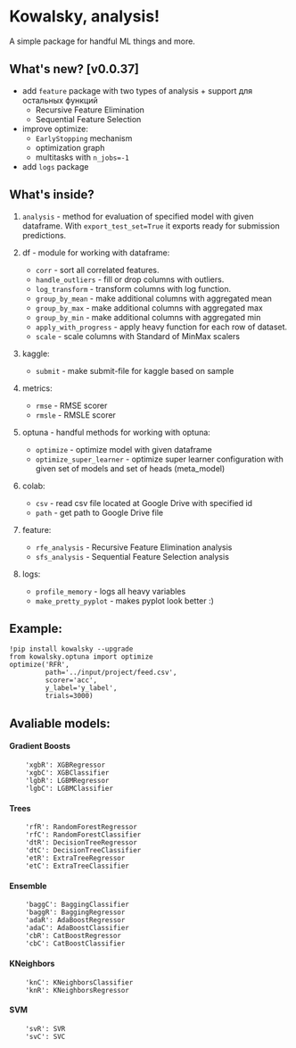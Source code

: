 # Kowalsky, analysis!

A simple package for handful ML things and more.

## What's new? [v0.0.37]
* add ```feature``` package with two types of analysis + support для остальных функций
   * Recursive Feature Elimination
   * Sequential Feature Selection
* improve optimize:
   * ```EarlyStopping``` mechanism
   * optimization graph
   * multitasks with ```n_jobs=-1```
* add ```logs``` package    

## What's inside?

1. ```analysis``` - method for evaluation of specified model with
   given dataframe. With ```export_test_set=True``` it exports
   ready for submission predictions.
   
2. df - module for working with dataframe:
    * ```corr``` - sort all correlated features.
    * ```handle_outliers``` - fill or drop columns with outliers.
    * ```log_transform``` - transform columns with log function.
    * ```group_by_mean``` - make additional columns with aggregated mean
    * ```group_by_max``` - make additional columns with aggregated max
    * ```group_by_min``` - make additional columns with aggregated min
    * ```apply_with_progress``` - apply heavy function for each row of dataset.
    * ```scale``` - scale columns with Standard of MinMax scalers
    
3. kaggle:
    * ```submit``` - make submit-file for kaggle based on sample
    
4. metrics:
    *  ```rmse``` - RMSE scorer
    *  ```rmsle``` - RMSLE scorer
    
5. optuna - handful methods for working with optuna:
    * ```optimize``` - optimize model with given dataframe
    * ```optimize_super_learner``` - optimize super learner configuration
   with given set of models and set of heads (meta_model)
      
6. colab:
    *  ```csv``` - read csv file located at Google Drive with
       specified id
    *  ```path``` - get path to Google Drive file

7. feature:
    *  ```rfe_analysis``` - Recursive Feature Elimination analysis
    *  ```sfs_analysis``` - Sequential Feature Selection analysis
    
8. logs:
    *  ```profile_memory``` - logs all heavy variables
    *  ```make_pretty_pyplot``` - makes pyplot look better :)
   
## Example:
```
!pip install kowalsky --upgrade
from kowalsky.optuna import optimize
optimize('RFR',
         path='../input/project/feed.csv',
         scorer='acc',
         y_label='y_label',
         trials=3000)
```

## Avaliable models:
#### Gradient Boosts
```
    'xgbR': XGBRegressor
    'xgbC': XGBClassifier
    'lgbR': LGBMRegressor
    'lgbC': LGBMClassifier
```

#### Trees
```
    'rfR': RandomForestRegressor
    'rfC': RandomForestClassifier
    'dtR': DecisionTreeRegressor
    'dtC': DecisionTreeClassifier
    'etR': ExtraTreeRegressor
    'etC': ExtraTreeClassifier
```

#### Ensemble
```
    'baggC': BaggingClassifier
    'baggR': BaggingRegressor
    'adaR': AdaBoostRegressor
    'adaC': AdaBoostClassifier
    'cbR': CatBoostRegressor
    'cbC': CatBoostClassifier
```

#### KNeighbors
```
    'knC': KNeighborsClassifier
    'knR': KNeighborsRegressor
```

#### SVM
```
    'svR': SVR
    'svC': SVC
```
